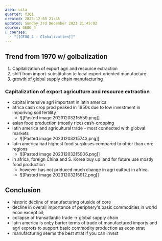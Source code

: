 ```yaml
---
area: ucla
quarter: Y3Q1
created: 2023-12-03 21:45
updated: Sunday 3rd December 2023 21:45:02
course: GEOG 4
📕 courses:
  - "[[GEOG 4 - Globalization]]"
---
```

## Trend from 1970 w/ golbalization
1. Capitalization of export agri and resource extraction
2. shift from import-substitution to local export oriented manufacture
3. growth of global supply chain manufacturing

### Capitalization of export agriculture and resource extraction
- capital intensive agri important in latin america
- africa cash crop prod peaked in 1950s due to low investment in imporivng soil fertility
	- ![[Pasted image 20231203215559.png]]
- asian food production (mostly rice) cash-cropping
- latin america and agricultural trade - most connected with globval markets
	- ![[Pasted image 20231203215743.png]]
- latin america had highest food surpluses compared to other than core regions
	- ![[Pasted image 20231203215906.png]]
- in africa, foreign China and S. Korea buy up land for future use mostly food production
	- however has not priduced much change in agri ouitput in africa
	- ![[Pasted image 20231203215912.png]]
## Conclusion
- historic decline of manufacturing otuside of core
- decline in overall importance of periphery's basic commodities in world econ except oil;
- collapse of transatlantic trade -> global supply chain
- latin america is onl;y barter terms of trade of manufactured imports and agri exprots to support basic commodity production as econ strat
- manufacturing seems the best strat if you can invest
